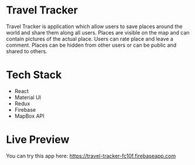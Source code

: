 # Travel Tracker
Travel Tracker is application which allow users to save places around the world and share them along all users. Places are visible on the map and can contain pictures of the actual place. Users can rate place and leave a comment.  Places can be hidden from other users or can be public and shared to others.

# Tech Stack
+ React
+ Material UI
+ Redux
+ Firebase
+ MapBox API

# Live Preview
You can try this app here: https://travel-tracker-fc10f.firebaseapp.com
